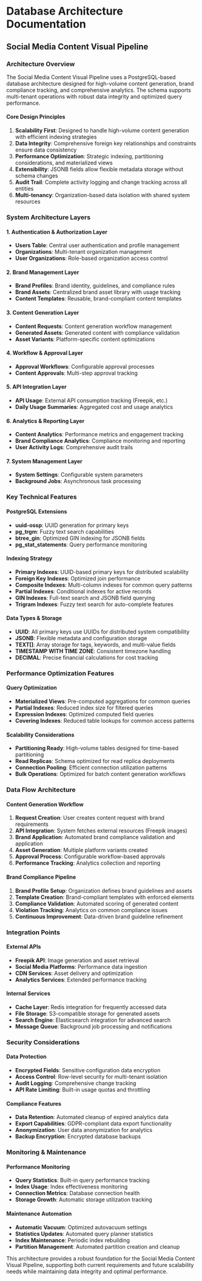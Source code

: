 # Database Architecture Documentation
## Social Media Content Visual Pipeline

### Architecture Overview

The Social Media Content Visual Pipeline uses a PostgreSQL-based database architecture designed for high-volume content generation, brand compliance tracking, and comprehensive analytics. The schema supports multi-tenant operations with robust data integrity and optimized query performance.

#### Core Design Principles

1. **Scalability First**: Designed to handle high-volume content generation with efficient indexing strategies
2. **Data Integrity**: Comprehensive foreign key relationships and constraints ensure data consistency
3. **Performance Optimization**: Strategic indexing, partitioning considerations, and materialized views
4. **Extensibility**: JSONB fields allow flexible metadata storage without schema changes
5. **Audit Trail**: Complete activity logging and change tracking across all entities
6. **Multi-tenancy**: Organization-based data isolation with shared system resources

### System Architecture Layers

#### 1. Authentication & Authorization Layer
- **Users Table**: Central user authentication and profile management
- **Organizations**: Multi-tenant organization management
- **User Organizations**: Role-based organization access control

#### 2. Brand Management Layer
- **Brand Profiles**: Brand identity, guidelines, and compliance rules
- **Brand Assets**: Centralized brand asset library with usage tracking
- **Content Templates**: Reusable, brand-compliant content templates

#### 3. Content Generation Layer
- **Content Requests**: Content generation workflow management
- **Generated Assets**: Generated content with compliance validation
- **Asset Variants**: Platform-specific content optimizations

#### 4. Workflow & Approval Layer
- **Approval Workflows**: Configurable approval processes
- **Content Approvals**: Multi-step approval tracking

#### 5. API Integration Layer
- **API Usage**: External API consumption tracking (Freepik, etc.)
- **Daily Usage Summaries**: Aggregated cost and usage analytics

#### 6. Analytics & Reporting Layer
- **Content Analytics**: Performance metrics and engagement tracking
- **Brand Compliance Analytics**: Compliance monitoring and reporting
- **User Activity Logs**: Comprehensive audit trails

#### 7. System Management Layer
- **System Settings**: Configurable system parameters
- **Background Jobs**: Asynchronous task processing

### Key Technical Features

#### PostgreSQL Extensions
- **uuid-ossp**: UUID generation for primary keys
- **pg_trgm**: Fuzzy text search capabilities
- **btree_gin**: Optimized GIN indexing for JSONB fields
- **pg_stat_statements**: Query performance monitoring

#### Indexing Strategy
- **Primary Indexes**: UUID-based primary keys for distributed scalability
- **Foreign Key Indexes**: Optimized join performance
- **Composite Indexes**: Multi-column indexes for common query patterns
- **Partial Indexes**: Conditional indexes for active records
- **GIN Indexes**: Full-text search and JSONB field querying
- **Trigram Indexes**: Fuzzy text search for auto-complete features

#### Data Types & Storage
- **UUID**: All primary keys use UUIDs for distributed system compatibility
- **JSONB**: Flexible metadata and configuration storage
- **TEXT[]**: Array storage for tags, keywords, and multi-value fields
- **TIMESTAMP WITH TIME ZONE**: Consistent timezone handling
- **DECIMAL**: Precise financial calculations for cost tracking

### Performance Optimization Features

#### Query Optimization
- **Materialized Views**: Pre-computed aggregations for common queries
- **Partial Indexes**: Reduced index size for filtered queries
- **Expression Indexes**: Optimized computed field queries
- **Covering Indexes**: Reduced table lookups for common access patterns

#### Scalability Considerations
- **Partitioning Ready**: High-volume tables designed for time-based partitioning
- **Read Replicas**: Schema optimized for read replica deployments
- **Connection Pooling**: Efficient connection utilization patterns
- **Bulk Operations**: Optimized for batch content generation workflows

### Data Flow Architecture

#### Content Generation Workflow
1. **Request Creation**: User creates content request with brand requirements
2. **API Integration**: System fetches external resources (Freepik images)
3. **Brand Application**: Automated brand compliance validation and application
4. **Asset Generation**: Multiple platform variants created
5. **Approval Process**: Configurable workflow-based approvals
6. **Performance Tracking**: Analytics collection and reporting

#### Brand Compliance Pipeline
1. **Brand Profile Setup**: Organization defines brand guidelines and assets
2. **Template Creation**: Brand-compliant templates with enforced elements
3. **Compliance Validation**: Automated scoring of generated content
4. **Violation Tracking**: Analytics on common compliance issues
5. **Continuous Improvement**: Data-driven brand guideline refinement

### Integration Points

#### External APIs
- **Freepik API**: Image generation and asset retrieval
- **Social Media Platforms**: Performance data ingestion
- **CDN Services**: Asset delivery and optimization
- **Analytics Services**: Extended performance tracking

#### Internal Services
- **Cache Layer**: Redis integration for frequently accessed data
- **File Storage**: S3-compatible storage for generated assets
- **Search Engine**: Elasticsearch integration for advanced search
- **Message Queue**: Background job processing and notifications

### Security Considerations

#### Data Protection
- **Encrypted Fields**: Sensitive configuration data encryption
- **Access Control**: Row-level security for multi-tenant isolation
- **Audit Logging**: Comprehensive change tracking
- **API Rate Limiting**: Built-in usage quotas and throttling

#### Compliance Features
- **Data Retention**: Automated cleanup of expired analytics data
- **Export Capabilities**: GDPR-compliant data export functionality
- **Anonymization**: User data anonymization for analytics
- **Backup Encryption**: Encrypted database backups

### Monitoring & Maintenance

#### Performance Monitoring
- **Query Statistics**: Built-in query performance tracking
- **Index Usage**: Index effectiveness monitoring
- **Connection Metrics**: Database connection health
- **Storage Growth**: Automatic storage utilization tracking

#### Maintenance Automation
- **Automatic Vacuum**: Optimized autovacuum settings
- **Statistics Updates**: Automated query planner statistics
- **Index Maintenance**: Periodic index rebuilding
- **Partition Management**: Automated partition creation and cleanup

This architecture provides a robust foundation for the Social Media Content Visual Pipeline, supporting both current requirements and future scalability needs while maintaining data integrity and optimal performance.